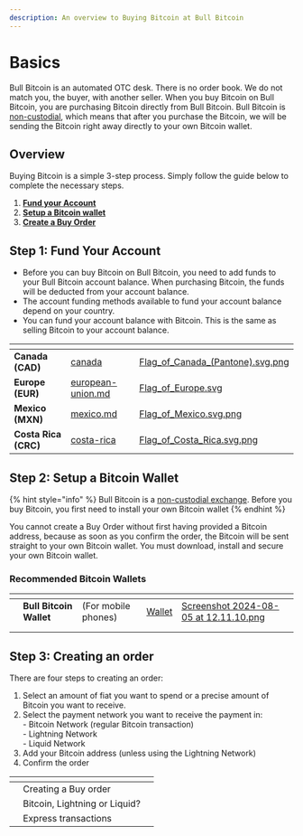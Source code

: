 ```yaml
---
description: An overview to Buying Bitcoin at Bull Bitcoin
---
```


# Basics

Bull Bitcoin is an automated OTC desk. There is no order book. We do not match you, the buyer, with another seller. When you buy Bitcoin on Bull Bitcoin, you are purchasing Bitcoin directly from Bull Bitcoin. Bull Bitcoin is [non-custodial](self-custody.md), which means that after you purchase the Bitcoin, we will be sending the Bitcoin right away directly to your own Bitcoin wallet.&#x20;



## Overview

Buying Bitcoin is a simple 3-step process. Simply follow the guide below to complete the necessary steps.

1. [**Fund your Account**](basics.md#step-1-funding-your-account-balance)
2. [**Setup a Bitcoin wallet**](basics.md#step-2-setup-a-bitcoin-wallet)
3. [**Create a Buy Order**](buy-orders.md)



## Step 1: Fund Your Account

* Before you can buy Bitcoin on Bull Bitcoin, you need to add funds to your Bull Bitcoin account balance. When purchasing Bitcoin, the funds will be deducted from your account balance.
* The account funding  methods available to fund your account balance depend on your country.&#x20;
* You can fund your account balance with Bitcoin. This is the same as selling Bitcoin to your account balance.

<table data-card-size="large" data-view="cards"><thead><tr><th></th><th data-hidden data-card-target data-type="content-ref"></th><th data-hidden data-card-cover data-type="files"></th></tr></thead><tbody><tr><td><strong>Canada (CAD)</strong></td><td><a href="funding-methods/canada/">canada</a></td><td><a href="../../.gitbook/assets/Flag_of_Canada_(Pantone).svg.png">Flag_of_Canada_(Pantone).svg.png</a></td></tr><tr><td><strong>Europe (EUR)</strong></td><td><a href="funding-methods/european-union.md">european-union.md</a></td><td><a href="../../.gitbook/assets/Flag_of_Europe.svg">Flag_of_Europe.svg</a></td></tr><tr><td><strong>Mexico (MXN)</strong></td><td><a href="funding-methods/mexico.md">mexico.md</a></td><td><a href="../../.gitbook/assets/Flag_of_Mexico.svg.png">Flag_of_Mexico.svg.png</a></td></tr><tr><td><strong>Costa Rica (CRC)</strong></td><td><a href="funding-methods/costa-rica/">costa-rica</a></td><td><a href="../../.gitbook/assets/Flag_of_Costa_Rica.svg.png">Flag_of_Costa_Rica.svg.png</a></td></tr></tbody></table>

## Step 2: Setup a Bitcoin Wallet

{% hint style="info" %}
Bull Bitcoin is a [non-custodial exchange](self-custody.md). Before you buy Bitcoin, you first need to install your own Bitcoin wallet
{% endhint %}

You cannot create a Buy Order without first having provided a Bitcoin address, because as soon as you  confirm the order, the Bitcoin will be sent straight to your own Bitcoin wallet. You must download, install and secure your own Bitcoin wallet.

### Recommended Bitcoin Wallets

<table data-view="cards"><thead><tr><th></th><th></th><th></th><th data-hidden data-card-target data-type="content-ref"></th><th data-hidden data-card-cover data-type="files"></th></tr></thead><tbody><tr><td></td><td><strong>Bull Bitcoin Wallet</strong> </td><td>(For mobile phones)</td><td><a href="https://app.gitbook.com/o/ZusqoU4usOW4a9t3Oekf/s/C4MKk9E0bDIv6fLwl2en/">Wallet</a></td><td><a href="../../.gitbook/assets/Screenshot 2024-08-05 at 12.11.10.png">Screenshot 2024-08-05 at 12.11.10.png</a></td></tr><tr><td></td><td></td><td></td><td></td><td></td></tr><tr><td></td><td></td><td></td><td></td><td></td></tr></tbody></table>

## Step 3: Creating an order

There are four steps to creating an order:

1. Select an amount of fiat you want to spend or a precise amount of Bitcoin you want to receive.&#x20;
2. Select the payment network you want to receive the payment in:\
   \- Bitcoin Network (regular Bitcoin transaction)\
   \- Lightning Network\
   \- Liquid Network
3. Add your Bitcoin  address (unless using the Lightning Network)
4. Confirm the order

<table data-view="cards"><thead><tr><th></th><th></th><th></th></tr></thead><tbody><tr><td></td><td>Creating a Buy order</td><td></td></tr><tr><td></td><td>Bitcoin, Lightning or Liquid?</td><td></td></tr><tr><td></td><td>Express transactions</td><td></td></tr></tbody></table>

